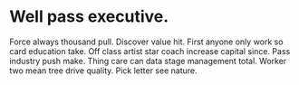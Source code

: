 
# Well pass executive.
Force always thousand pull.
Discover value hit. First anyone only work so card education take. Off class artist star coach increase capital since. Pass industry push make.
Thing care can data stage management total. Worker two mean tree drive quality. Pick letter see nature.